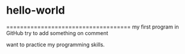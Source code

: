# hello-world
====================================
my first program in GitHub
try to add something on comment

want to practice my programming skills.

